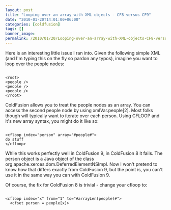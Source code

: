 ```yaml
---
layout: post
title: "Looping over an array with XML objects - CF8 versus CF9"
date: "2010-01-20T14:01:00+06:00"
categories: [coldfusion]
tags: []
banner_image: 
permalink: /2010/01/20/Looping-over-an-array-with-XML-objects-CF8-versus-CF9
---
```


Here is an interesting little issue I ran into. Given the following simple XML (and I'm typing this on the fly so pardon any typos), imagine you want to loop over the people nodes:

<p>

<code>
&lt;root&gt;
&lt;people /&gt;
&lt;people /&gt;
&lt;people /&gt;
&lt;/root&gt;
</code>

<p>

ColdFusion allows you to treat the people nodes as an array. You can access the second people node by using xmlVar.people[2]. Most folks though will typically want to iterate over each person. Using CFLOOP and it's new array syntax, you might do it like so:

<p>

<code>
&lt;cfloop index="person" array="#people#"&gt;
do stuff
&lt;/cfloop&gt;
</code>

<p>

While this works perfectly well in ColdFusion 9, in ColdFusion 8 it fails. The person object is a Java object of the class org.apache.xerces.dom.DeferredElementNSImpl. Now I won't pretend to know how that differs exactly from ColdFusion 9, but the point is, you can't use it in the same way you can with ColdFusion 9.

<p>

Of course, the fix for ColdFusion 8 is trivial - change your cfloop to:

<p>

<code>
&lt;cfloop index="x" from="1" to="#arrayLen(people)#"&gt;
  &lt;cfset person = people[x]&gt;
</code>